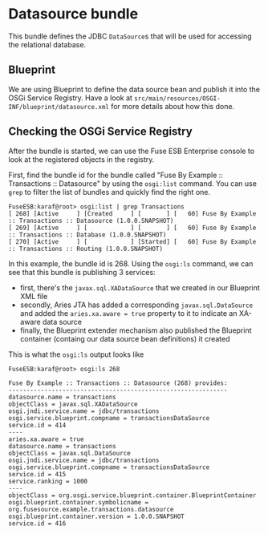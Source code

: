 # Datasource bundle
This bundle defines the JDBC `DataSource`s that will be used for accessing the relational database.

## Blueprint
We are using Blueprint to define the data source bean and publish it into the OSGi Service Registry.  Have a look at
`src/main/resources/OSGI-INF/blueprint/datasource.xml` for more details about how this done.

## Checking the OSGi Service Registry
After the bundle is started, we can use the Fuse ESB Enterprise console to look at the registered objects in the registry.

First, find the bundle id for the bundle called "Fuse By Example :: Transactions :: Datasource" by using the `osgi:list` command.
You can use `grep` to filter the list of bundles and quickly find the right one.

    FuseESB:karaf@root> osgi:list | grep Transactions
    [ 268] [Active     ] [Created     ] [       ] [   60] Fuse By Example :: Transactions :: Datasource (1.0.0.SNAPSHOT)
    [ 269] [Active     ] [            ] [       ] [   60] Fuse By Example :: Transactions :: Database (1.0.0.SNAPSHOT)
    [ 270] [Active     ] [            ] [Started] [   60] Fuse By Example :: Transactions :: Routing (1.0.0.SNAPSHOT)

In this example, the bundle id is 268.  Using the `osgi:ls` command, we can see that this bundle is publishing 3 services:

* first, there's the `javax.sql.XADataSource` that we created in our Blueprint XML file
* secondly, Aries JTA has added a corresponding `javax.sql.DataSource` and added the `aries.xa.aware = true` property to it to indicate an XA-aware data source
* finally, the Blueprint extender mechanism also published the Blueprint container (containg our data source bean definitions) it created

This is what the `osgi:ls` output looks like

    FuseESB:karaf@root> osgi:ls 268

    Fuse By Example :: Transactions :: Datasource (268) provides:
    -------------------------------------------------------------
    datasource.name = transactions
    objectClass = javax.sql.XADataSource
    osgi.jndi.service.name = jdbc/transactions
    osgi.service.blueprint.compname = transactionsDataSource
    service.id = 414
    ----
    aries.xa.aware = true
    datasource.name = transactions
    objectClass = javax.sql.DataSource
    osgi.jndi.service.name = jdbc/transactions
    osgi.service.blueprint.compname = transactionsDataSource
    service.id = 415
    service.ranking = 1000
    ----
    objectClass = org.osgi.service.blueprint.container.BlueprintContainer
    osgi.blueprint.container.symbolicname = org.fusesource.example.transactions.datasource
    osgi.blueprint.container.version = 1.0.0.SNAPSHOT
    service.id = 416